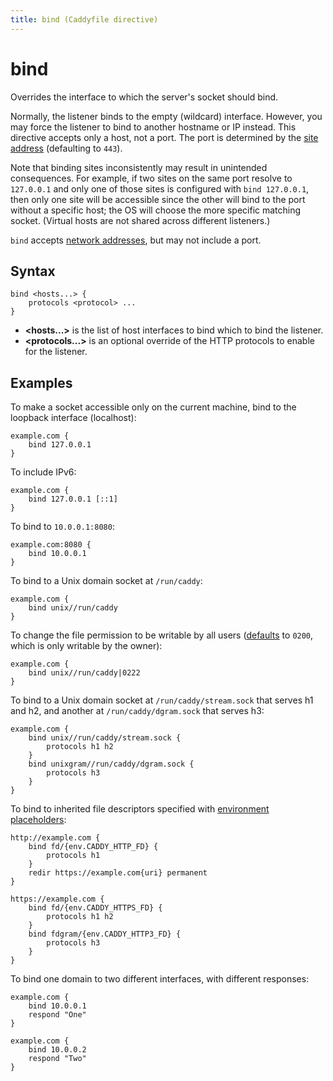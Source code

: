 ```yaml
---
title: bind (Caddyfile directive)
---
```


# bind

Overrides the interface to which the server's socket should bind.

Normally, the listener binds to the empty (wildcard) interface. However, you may force the listener to bind to another hostname or IP instead. This directive accepts only a host, not a port. The port is determined by the [site address](/docs/caddyfile/concepts#addresses) (defaulting to `443`).

Note that binding sites inconsistently may result in unintended consequences. For example, if two sites on the same port resolve to `127.0.0.1` and only one of those sites is configured with `bind 127.0.0.1`, then only one site will be accessible since the other will bind to the port without a specific host; the OS will choose the more specific matching socket. (Virtual hosts are not shared across different listeners.)

`bind` accepts [network addresses](/docs/conventions#network-addresses), but may not include a port.


## Syntax

```caddy-d
bind <hosts...> {
	protocols <protocol> ...
}
```

- **&lt;hosts...&gt;** is the list of host interfaces to bind which to bind the listener. 
- **&lt;protocols...&gt;** is an optional override of the HTTP protocols to enable for the listener. 


## Examples

To make a socket accessible only on the current machine, bind to the loopback interface (localhost):

```caddy
example.com {
	bind 127.0.0.1
}
```

To include IPv6:

```caddy
example.com {
	bind 127.0.0.1 [::1]
}
```

To bind to `10.0.0.1:8080`:

```caddy
example.com:8080 {
	bind 10.0.0.1
}
```

To bind to a Unix domain socket at `/run/caddy`:

```caddy
example.com {
	bind unix//run/caddy
}
```

To change the file permission to be writable by all users ([defaults](/docs/conventions#network-addresses) to `0200`, which is only writable by the owner):

```caddy
example.com {
	bind unix//run/caddy|0222
}
```

To bind to a Unix domain socket at `/run/caddy/stream.sock` that serves h1 and h2, and another at `/run/caddy/dgram.sock` that serves h3:

```caddy
example.com {
	bind unix//run/caddy/stream.sock {
		protocols h1 h2
	}
	bind unixgram//run/caddy/dgram.sock {
		protocols h3
	}
}
```

To bind to inherited file descriptors specified with [environment placeholders](/docs/conventions#placeholders):

```caddy
http://example.com {
	bind fd/{env.CADDY_HTTP_FD} {
		protocols h1
	}
	redir https://example.com{uri} permanent
}

https://example.com {
	bind fd/{env.CADDY_HTTPS_FD} {
		protocols h1 h2
	}
	bind fdgram/{env.CADDY_HTTP3_FD} {
		protocols h3
	}
}
```

To bind one domain to two different interfaces, with different responses:

```caddy
example.com {
	bind 10.0.0.1
	respond "One"
}

example.com {
	bind 10.0.0.2
	respond "Two"
}
```
